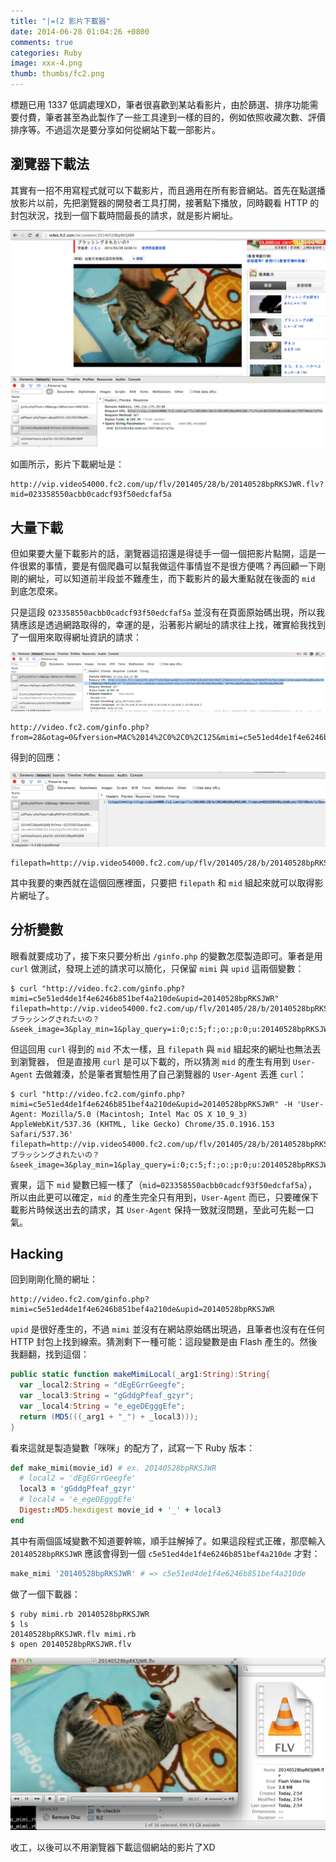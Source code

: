 ```yaml
---
title: "|=(2 影片下載器"
date: 2014-06-28 01:04:26 +0800
comments: true
categories: Ruby
image: xxx-4.png
thumb: thumbs/fc2.png
---
```



標題已用 1337 低調處理XD，筆者很喜歡到某站看影片，由於篩選、排序功能需要付費，筆者甚至為此製作了一些工具達到一樣的目的，例如依照收藏次數、評價排序等。不過這次是要分享如何從網站下載一部影片。

## 瀏覽器下載法

其實有一招不用寫程式就可以下載影片，而且適用在所有影音網站。首先在點選播放影片以前，先把瀏覽器的開發者工具打開，接著點下播放，同時觀看 HTTP 的封包狀況，找到一個下載時間最長的請求，就是影片網址。

![](/images/xxx-1.png)

如圖所示，影片下載網址是：

```
http://vip.video54000.fc2.com/up/flv/201405/28/b/20140528bpRKSJWR.flv?mid=023358550acbb0cadcf93f50edcfaf5a
```

## 大量下載

但如果要大量下載影片的話，瀏覽器這招還是得徒手一個一個把影片點開，這是一件很累的事情，要是有個爬蟲可以幫我做這件事情豈不是很方便嗎？再回顧一下剛剛的網址，可以知道前半段並不難產生，而下載影片的最大重點就在後面的 `mid` 到底怎麼來。

只是這段 `023358550acbb0cadcf93f50edcfaf5a` 並沒有在頁面原始碼出現，所以我猜應該是透過網路取得的，幸運的是，沿著影片網址的請求往上找，確實給我找到了一個用來取得網址資訊的請求：

![](/images/xxx-2.png)

```
http://video.fc2.com/ginfo.php?from=28&otag=0&fversion=MAC%2014%2C0%2C0%2C125&mimi=c5e51ed4de1f4e6246b851bef4a210de&lang=tw&gk=uMuxgWhewb&tk=TlRBeU1qUTNNREE9&href=http%3A%2F%2Fvideo%2Efc2%2Ecom%2Ftw%2Fcontent%2F20140528bpRKSJWR&v=20140528bpRKSJWR&upid=20140528bpRKSJWR
```

得到的回應：

![](/images/xxx-3.png)

```
filepath=http://vip.video54000.fc2.com/up/flv/201405/28/b/20140528bpRKSJWR.flv&mid=023358550acbb0cadcf93f50edcfaf5a&sec=71&oref=0&charger=0&charge_second=&err_code=&isadult=0&count=&adreopen=600&cm=1&payment=0&mb_id=60283252&chk_ns=60_256&ci=&play_min=1&play_query=i:0;c:5;f:28;o:0;p:0;u:20140528bpRKSJWR;m:60283252;l:11&test=&ad=1
```

其中我要的東西就在這個回應裡面，只要把 `filepath` 和 `mid` 組起來就可以取得影片網址了。

## 分析變數

眼看就要成功了，接下來只要分析出 `/ginfo.php` 的變數怎麼製造即可。筆者是用 `curl` 做測試，發現上述的請求可以簡化，只保留 `mimi` 與 `upid` 這兩個變數：

```
$ curl "http://video.fc2.com/ginfo.php?mimi=c5e51ed4de1f4e6246b851bef4a210de&upid=20140528bpRKSJWR"
filepath=http://vip.video54000.fc2.com/up/flv/201405/28/b/20140528bpRKSJWR.flv&mid=bd8bf22fae4cba798ae0b028dabc4784&sec=71&oref=1&charger=0&charge_second=&err_code=&isadult=0&count=&adreopen=600&cm=0&payment=0&mb_id=&chk_ns=60_256&title=ブラッシングされたいの？&seek_image=3&play_min=1&play_query=i:0;c:5;f:;o:;p:0;u:20140528bpRKSJWR;m:;l:0&test=&ad=1
```

但這回用 `curl` 得到的 `mid` 不太一樣，且 `filepath` 與 `mid` 組起來的網址也無法丟到瀏覽器，
但是直接用 `curl` 是可以下載的，所以猜測 `mid` 的產生有用到 `User-Agent` 去做雜湊，於是筆者實驗性用了自己瀏覽器的 `User-Agent` 丟進 `curl`：

```
$ curl "http://video.fc2.com/ginfo.php?mimi=c5e51ed4de1f4e6246b851bef4a210de&upid=20140528bpRKSJWR" -H 'User-Agent: Mozilla/5.0 (Macintosh; Intel Mac OS X 10_9_3) AppleWebKit/537.36 (KHTML, like Gecko) Chrome/35.0.1916.153 Safari/537.36'
filepath=http://vip.video54000.fc2.com/up/flv/201405/28/b/20140528bpRKSJWR.flv&mid=023358550acbb0cadcf93f50edcfaf5a&sec=71&oref=1&charger=0&charge_second=&err_code=&isadult=0&count=&adreopen=600&cm=0&payment=0&mb_id=&chk_ns=60_256&title=ブラッシングされたいの？&seek_image=3&play_min=1&play_query=i:0;c:5;f:;o:;p:0;u:20140528bpRKSJWR;m:;l:0&test=&ad=1
```

賓果，這下 `mid` 變數已經一樣了（`mid=023358550acbb0cadcf93f50edcfaf5a`），所以由此更可以確定，`mid` 的產生完全只有用到，`User-Agent` 而已，只要確保下載影片時候送出去的請求，其 `User-Agent` 保持一致就沒問題，至此可先鬆一口氣。

## Hacking

回到剛剛化簡的網址：

```
http://video.fc2.com/ginfo.php?mimi=c5e51ed4de1f4e6246b851bef4a210de&upid=20140528bpRKSJWR
```

`upid` 是很好產生的，不過 `mimi` 並沒有在網站原始碼出現過，且筆者也沒有在任何 HTTP 封包上找到線索。猜測剩下一種可能：這段變數是由 Flash 產生的。然後我翻翻，找到這個：

```as
public static function makeMimiLocal(_arg1:String):String{
  var _local2:String = "dEgEGrrGeegfe";
  var _local3:String = "gGddgPfeaf_gzyr";
  var _local4:String = "e_egeDEgggEfe";
  return (MD5(((_arg1 + "_") + _local3)));
}
```

看來這就是製造變數「咪咪」的配方了，試寫一下 Ruby 版本：

```ruby
def make_mimi(movie_id) # ex. 20140528bpRKSJWR
  # local2 = 'dEgEGrrGeegfe'
  local3 = 'gGddgPfeaf_gzyr'
  # local4 = 'e_egeDEgggEfe'
  Digest::MD5.hexdigest movie_id + '_' + local3
end
```

其中有兩個區域變數不知道要幹嘛，順手註解掉了。如果這段程式正確，那麼輸入 `20140528bpRKSJWR` 應該會得到一個 `c5e51ed4de1f4e6246b851bef4a210de` 才對：

```ruby
make_mimi '20140528bpRKSJWR' # => c5e51ed4de1f4e6246b851bef4a210de
```

做了一個下載器：

```
$ ruby mimi.rb 20140528bpRKSJWR
$ ls
20140528bpRKSJWR.flv mimi.rb
$ open 20140528bpRKSJWR.flv
```

![](/images/xxx-4.png)

收工，以後可以不用瀏覽器下載這個網站的影片了XD